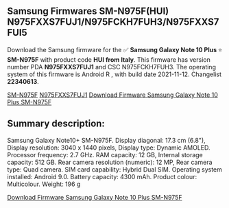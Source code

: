 <h2>Samsung Firmwares SM-N975F(HUI) N975FXXS7FUJ1/N975FCKH7FUH3/N975FXXS7FUI5</h2>
Download the Samsung firmware for the ✅ <strong>Samsung Galaxy Note 10 Plus </strong> ⭐ <strong>SM-N975F</strong> with product code <strong>HUI</strong> <strong> from Italy</strong>. This firmware has version number PDA <strong>N975FXXS7FUJ1</strong> and CSC N975FCKH7FUH3. The operating system of this firmware is Android R , with build date 2021-11-12. Changelist <strong>22340613</strong>.


[SM-N975F](https://samfirm.shop/samsung/model/SM-N975F)
[N975FXXS7FUJ1](https://samfirm.shop/samsung/pda/N975FXXS7FUJ1)
[Download Firmware Samsung Galaxy Note 10 Plus SM-N975F](https://samfirm.shop/samsung/firmware/473986)
<h2>Summary description:</h2>
<p>Samsung Galaxy Note10+ SM-N975F. Display diagonal: 17.3 cm (6.8"), Display resolution: 3040 x 1440 pixels, Display type: Dynamic AMOLED. Processor frequency: 2.7 GHz. RAM capacity: 12 GB, Internal storage capacity: 512 GB. Rear camera resolution (numeric): 12 MP, Rear camera type: Quad camera. SIM card capability: Hybrid Dual SIM. Operating system installed: Android 9.0. Battery capacity: 4300 mAh. Product colour: Multicolour. Weight: 196 g</p>


[Download Firmware Samsung Galaxy Note 10 Plus SM-N975F](https://samfirm.shop/samsung/firmware/473986)
